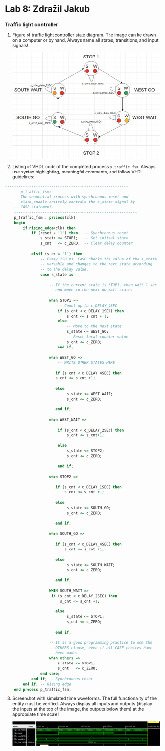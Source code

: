 # Lab 8: Zdražil Jakub

### Traffic light controller

1. Figure of traffic light controller state diagram. The image can be drawn on a computer or by hand. Always name all states, transitions, and input signals!

   ![state diagram](https://github.com/xzdraz12/digital-electronics-1/blob/main/labs/08-traffic_lights/state_diagram.JPG)

2. Listing of VHDL code of the completed process `p_traffic_fsm`. Always use syntax highlighting, meaningful comments, and follow VHDL guidelines:

```vhdl
--------------------------------------------------------
    -- p_traffic_fsm:
    -- The sequential process with synchronous reset and 
    -- clock_enable entirely controls the s_state signal by 
    -- CASE statement.
    --------------------------------------------------------
    p_traffic_fsm : process(clk)
    begin
        if rising_edge(clk) then
            if (reset = '1') then   -- Synchronous reset
                s_state <= STOP1;   -- Set initial state
                s_cnt   <= c_ZERO;  -- Clear delay counter

            elsif (s_en = '1') then
                -- Every 250 ms, CASE checks the value of the s_state 
                -- variable and changes to the next state according 
                -- to the delay value.
                case s_state is

                    -- If the current state is STOP1, then wait 1 sec
                    -- and move to the next GO_WAIT state.

                    when STOP1 =>
                        -- Count up to c_DELAY_1SEC
                        if (s_cnt < c_DELAY_1SEC) then
                            s_cnt <= s_cnt + 1;
                        else
                            -- Move to the next state
                            s_state <= WEST_GO;
                            -- Reset local counter value
                            s_cnt <= c_ZERO;
                        end if;

                    when WEST_GO =>
                        -- WRITE OTHER STATES HERE
                        
                       if (s_cnt < c_DELAY_4SEC) then
                       s_cnt <= s_cnt +1;
                       
                       else
                            s_state <= WEST_WAIT;
                            s_cnt <= c_ZERO;
                            
                       end if;
                       
                    when WEST_WAIT => 
                        
                        if (s_cnt < c_DELAY_2SEC) then
                            s_cnt <= s_cnt+1;
                            
                        else 
                            s_state <= STOP2;
                            s_cnt <= c_ZERO;
                            
                        end if; 
                        
                    when STOP2 => 
                    
                       if (s_cnt < c_DELAY_1SEC) then
                           s_cnt <= s_cnt +1;
                       
                       else
                            s_state <= SOUTH_GO;
                            s_cnt <= c_ZERO;
                            
                       end if;
                       
                    when SOUTH_GO => 
                    
                       if (s_cnt < c_DELAY_4SEC) then
                           s_cnt <= s_cnt +1;
                       
                       else
                            s_state <= SOUTH_WAIT;
                            s_cnt <= c_ZERO;
                            
                       end if;
                       
                    WHEN SOUTH_WAIT =>
                     if (s_cnt < c_DELAY_2SEC) then
                         s_cnt <= s_cnt +1;
                       
                       else
                            s_state <= STOP1;
                            s_cnt <= c_ZERO;
                            
                       end if;

                    -- It is a good programming practice to use the 
                    -- OTHERS clause, even if all CASE choices have 
                    -- been made.
                    when others =>
                        s_state <= STOP1;
                        s_cnt   <= c_ZERO;
                end case;
            end if; -- Synchronous reset
        end if; -- Rising edge
    end process p_traffic_fsm;
```

3. Screenshot with simulated time waveforms. The full functionality of the entity must be verified. Always display all inputs and outputs (display the inputs at the top of the image, the outputs below them) at the appropriate time scale!

   ![simulated waveforms](https://github.com/xzdraz12/digital-electronics-1/blob/main/labs/08-traffic_lights/Screenshot%20(29)%20-%20crop.png)
